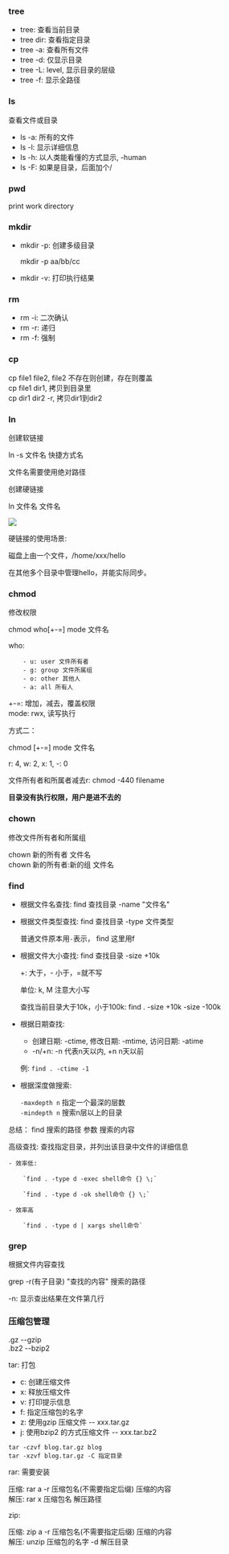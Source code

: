 

### tree

- tree: 查看当前目录
- tree dir: 查看指定目录
- tree -a: 查看所有文件
- tree -d: 仅显示目录
- tree -L: level, 显示目录的层级
- tree -f: 显示全路径


### ls

查看文件或目录

- ls -a: 所有的文件
- ls -l: 显示详细信息
- ls -h: 以人类能看懂的方式显示, -human
- ls -F: 如果是目录，后面加个/



### pwd

print work directory


### mkdir

- mkdir -p: 创建多级目录

    mkdir -p aa/bb/cc

- mkdir -v: 打印执行结果


### rm

- rm -i: 二次确认
- rm -r: 递归
- rm -f: 强制

### cp

cp file1 file2,  file2 不存在则创建，存在则覆盖   
cp file1 dir1, 拷贝到目录里    
cp dir1 dir2 -r, 拷贝dir1到dir2   


### ln

创建软链接

ln -s 文件名  快捷方式名

文件名需要使用绝对路径


创建硬链接

ln 文件名 文件名

<img src="../images/file_link.png">


硬链接的使用场景:

磁盘上由一个文件，/home/xxx/hello

在其他多个目录中管理hello，并能实际同步。

### chmod

修改权限

chmod who[+-=] mode 文件名

who:
```
    - u: user 文件所有者
    - g: group 文件所属组
    - o: other 其他人
    - a: all 所有人
```
+-=:  增加，减去，覆盖权限   
mode: rwx, 读写执行


方式二：

chmod [+-=] mode 文件名

r: 4, w: 2, x: 1, -: 0

文件所有者和所属者减去r:  chmod -440 filename

**目录没有执行权限，用户是进不去的**

### chown

修改文件所有者和所属组

chown 新的所有者 文件名   
chown 新的所有者:新的组 文件名


### find

- 根据文件名查找: find 查找目录 -name "文件名"
- 根据文件类型查找: find 查找目录 -type 文件类型

    普通文件原本用`-`表示， find 这里用f

- 根据文件大小查找: find 查找目录 -size +10k
    
    +: 大于，- 小于，=就不写

    单位: k, M 注意大小写

    查找当前目录大于10k，小于100k: find . -size +10k -size -100k

- 根据日期查找: 

    - 创建日期: -ctime, 修改日期: -mtime, 访问日期: -atime
    - -n/+n:  -n 代表n天以内, +n n天以前

    例: `find . -ctime -1`

- 根据深度做搜索:

    `-maxdepth n` 指定一个最深的层数   
    `-mindepth n` 搜索n层以上的目录


总结： find 搜索的路径 参数 搜索的内容


高级查找: 查找指定目录，并列出该目录中文件的详细信息

    - 效率低: 

        `find . -type d -exec shell命令 {} \;`

        `find . -type d -ok shell命令 {} \;`

    - 效率高

        `find . -type d | xargs shell命令`
    


### grep

根据文件内容查找

grep -r(有子目录) "查找的内容" 搜索的路径

-n: 显示查出结果在文件第几行



### 压缩包管理

.gz      --gzip   
.bz2     --bzip2

tar: 打包

- c: 创建压缩文件
- x: 释放压缩文件
- v: 打印提示信息
- f: 指定压缩包的名字
- z: 使用gzip 压缩文件   -- xxx.tar.gz
- j: 使用bzip2 的方式压缩文件  -- xxx.tar.bz2

`tar -czvf blog.tar.gz blog`   
`tar -xzvf blog.tar.gz -C 指定目录`

rar: 需要安装

压缩: rar a -r 压缩包名(不需要指定后缀) 压缩的内容   
解压: rar x 压缩包名 解压路径  

zip:

压缩: zip a -r 压缩包名(不需要指定后缀) 压缩的内容   
解压: unzip 压缩包的名字 -d 解压目录   

